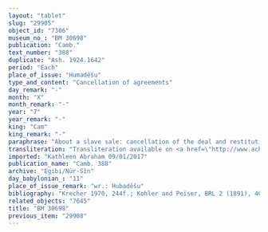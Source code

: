 ```yaml
---
layout: "tablet"
slug: "29905"
object_id: "7306"
museum_no_: "BM 30698"
publication: "Camb."
text_number: "388"
duplicate: "Ash. 1924.1642"
period: "Each"
place_of_issue: "Humadēšu"
type_and_content: "Cancellation of agreements"
day_remark: "-"
month: "X"
month_remark: "-"
year: "7"
year_remark: "-"
king: "Cam"
king_remark: "-"
paraphrase: "About a slave sale: cancellation of the deal and restitution of money and slaves.<br /> <strong>A </strong>sold his female slaves <strong><sup>f</sup>C<sub>1</sub></strong> with her two daughters <strong><sup>f</sup>C<sub>2</sub></strong> and <strong><sup>f</sup>C<sub>3</sub></strong> [...] to <strong>B</strong> for 2 2/3 minas of silver, in Hubad&ecirc;&scaron;u. The deal however was cancelled, and now <strong>B </strong>akcnowledges that he has received back (<em>eṭēru</em>) the 2 2/3 minas of silver from <strong>A</strong>; he also promptly gives back (<em>t&acirc;ru </em>D) the promissory note (<em>u&rsquo;iltu</em>) related to the entire purchase price for these female slaves. As soon as <strong>A</strong> will send a messenger (<em>mār &scaron;ipri</em>) to <strong>B</strong> in Babylon, then (<strong>B</strong>) will give the slaves to the messenger. If a slave has died (<em>maṭ&ucirc;</em>) or has given birth (<em>alādu</em>) while at <strong>B</strong>&rsquo;s place, <strong>A</strong> bears the loss as well as the profit (lit. &quot;it is of A&quot;). The parties to the contract have taken one document each. Names of 2 witnesses and the scribe.<br /> &nbsp;<br /> <strong>A</strong> = Habaṣīru/Niqūdu; <strong>B</strong> = Itti-Marduk-balāṭu/Nab&ucirc;-ahhē-iddin//Egibi; <strong><sup>f</sup>C<sub>1</sub></strong> = <sup>f</sup>Miṣatu; <strong><sup>f</sup>C<sub>2</sub></strong> = <sup>f</sup>Nanāya-bēl-uṣur, daughter of <strong><sup>f</sup>C<sub>1</sub></strong>; <strong><sup>f</sup>C<sub>3</sub></strong> = <sup>f</sup>&Scaron;ēpit-Ninlil-aṣbat, daughter of <strong><sup>f</sup>C<sub>1</sub></strong>"
transliteration: "Transliteration available on <a href=\"http://www.achemenet.com/fr/item/?/sources-textuelles/textes-par-langues-et-ecritures/babylonien/archives-egibi/1682341\" target=\"_blank\">Achemenet</a>"
imported: "Kathleen Abraham 09/01/2017"
publication_name: "Camb. 388"
archive: "Egibi/Nūr-Sîn"
day_babylonian_: "11"
place_of_issue_remark: "wr.: Hubadēšu"
bibliography: "Krecher 1970, 244f.; Kohler and Peiser, BRL 2 (1891), 40f.; Petschow 1956 (NBPf.), 10."
related_objects: "7645"
title: "BM 30698"
previous_item: "29908"
---
```

